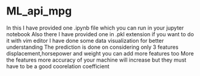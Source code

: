 # ML_api_mpg

In this I have provided one .ipynb file which you can run in your jupyter notebook
Also there I have provided one in .pkl extension if you want to do it with vim editor
I have done some data visualization for better understanding
The prediction is done on considering only 3 features displacement,horsepower and weight you can add more features too
More the features more accuracy of your machine will increase but they must have to be a good coorelation coefficient 
